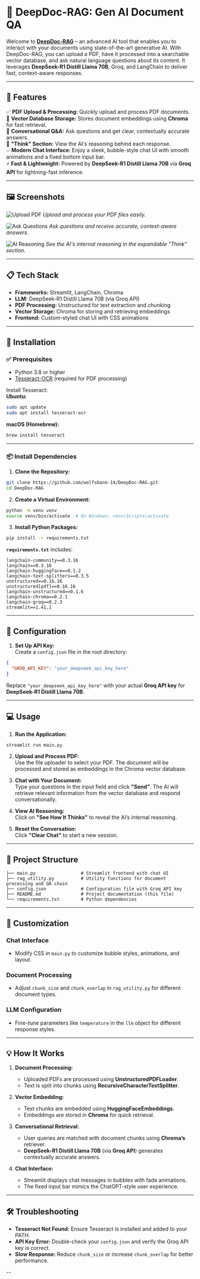 # 🐋 DeepDoc-RAG: Gen AI Document QA

Welcome to **[DeepDoc-RAG](https://github.com/wolfsbane-14/DeepDoc-RAG)** – an advanced AI tool that enables you to interact with your documents using state-of-the-art generative AI. With DeepDoc-RAG, you can upload a PDF, have it processed into a searchable vector database, and ask natural language questions about its content. It leverages **DeepSeek-R1 Distill Llama 70B**, Groq, and LangChain to deliver fast, context-aware responses.

---

## 🚀 Features

✅ **PDF Upload & Processing:** Quickly upload and process PDF documents.  
💾 **Vector Database Storage:** Stores document embeddings using **Chroma** for fast retrieval.  
💬 **Conversational Q&A:** Ask questions and get clear, contextually accurate answers.  
🧠 **"Think" Section:** View the AI's reasoning behind each response.  
💡 **Modern Chat Interface:** Enjoy a sleek, bubble-style chat UI with smooth animations and a fixed bottom input bar.  
⚡ **Fast & Lightweight:** Powered by **DeepSeek-R1 Distill Llama 70B** via **Groq API** for lightning-fast inference.

---

## 🖼️ Screenshots

![Upload PDF](img/img1.png)
*Upload and process your PDF files easily.*

![Ask Questions](img/img2.png)
*Ask questions and receive accurate, context-aware answers.*

![AI Reasoning](img/img3.png)
*See the AI's internal reasoning in the expandable "Think" section.*

---

## 📋 Tech Stack

- **Frameworks:** Streamlit, LangChain, Chroma  
- **LLM:** DeepSeek-R1 Distill Llama 70B (via Groq API)  
- **PDF Processing:** Unstructured for text extraction and chunking  
- **Vector Storage:** Chroma for storing and retrieving embeddings  
- **Frontend:** Custom-styled chat UI with CSS animations  

---

## 💾 Installation

### ✅ Prerequisites
- Python 3.8 or higher
- [Tesseract-OCR](https://github.com/tesseract-ocr/tesseract) (required for PDF processing)

Install Tesseract:  
**Ubuntu:**  
```bash
sudo apt update
sudo apt install tesseract-ocr
```
**macOS (Homebrew):**  
```bash
brew install tesseract
```

---

### 📦 Install Dependencies

1. **Clone the Repository:**
```bash
git clone https://github.com/wolfsbane-14/DeepDoc-RAG.git
cd DeepDoc-RAG
```

2. **Create a Virtual Environment:**  
```bash
python -m venv venv
source venv/bin/activate  # On Windows: venv\Scripts\activate
```

3. **Install Python Packages:**  
```bash
pip install -r requirements.txt
```

**`requirements.txt`** includes:  
```plaintext
langchain-community==0.3.16
langchain==0.3.16
langchain-huggingface==0.1.2
langchain-text-splitters==0.3.5
unstructured==0.16.16
unstructured[pdf]==0.16.16
langchain-unstructured==0.1.6
langchain-chroma==0.2.1
langchain-groq==0.2.3
streamlit==1.41.1
```

---

## 🔑 Configuration

1. **Set Up API Key:**  
Create a `config.json` file in the root directory:
```json
{
  "GROQ_API_KEY": "your_deepseek_api_key_here"
}
```
Replace `"your_deepseek_api_key_here"` with your actual **Groq API key** for **DeepSeek-R1 Distill Llama 70B**.

---

## 💻 Usage

1. **Run the Application:**  
```bash
streamlit run main.py
```

2. **Upload and Process PDF:**  
Use the file uploader to select your PDF. The document will be processed and stored as embeddings in the Chroma vector database.

3. **Chat with Your Document:**  
Type your questions in the input field and click **"Send"**. The AI will retrieve relevant information from the vector database and respond conversationally.

4. **View AI Reasoning:**  
Click on **"See How It Thinks"** to reveal the AI’s internal reasoning.

5. **Reset the Conversation:**  
Click **"Clear Chat"** to start a new session.

---

## 📁 Project Structure

```
├── main.py                 # Streamlit frontend with chat UI
├── rag_utility.py          # Utility functions for document processing and QA chain
├── config.json             # Configuration file with Groq API key
├── README.md               # Project documentation (this file)
└── requirements.txt        # Python dependencies
```

---

## 🧩 Customization

### Chat Interface  
- Modify CSS in `main.py` to customize bubble styles, animations, and layout.

### Document Processing  
- Adjust `chunk_size` and `chunk_overlap` in `rag_utility.py` for different document types.

### LLM Configuration  
- Fine-tune parameters like `temperature` in the `llm` object for different response styles.

---

## 💡 How It Works

1. **Document Processing:**  
   - Uploaded PDFs are processed using **UnstructuredPDFLoader**.
   - Text is split into chunks using **RecursiveCharacterTextSplitter**.

2. **Vector Embedding:**  
   - Text chunks are embedded using **HuggingFaceEmbeddings**.
   - Embeddings are stored in **Chroma** for quick retrieval.

3. **Conversational Retrieval:**  
   - User queries are matched with document chunks using **Chroma’s** retriever.
   - **DeepSeek-R1 Distill Llama 70B** (via **Groq API**) generates contextually accurate answers.

4. **Chat Interface:**  
   - Streamlit displays chat messages in bubbles with fade animations.
   - The fixed input bar mimics the ChatGPT-style user experience.

---

## 🛠️ Troubleshooting

- **Tesseract Not Found:** Ensure Tesseract is installed and added to your PATH.
- **API Key Error:** Double-check your `config.json` and verify the Groq API key is correct.
- **Slow Response:** Reduce `chunk_size` or increase `chunk_overlap` for better performance.

--